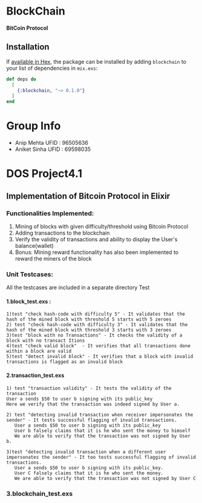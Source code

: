 # BlockChain

**BitCoin Protocol**

## Installation

If [available in Hex](https://hex.pm/docs/publish), the package can be installed
by adding `blockchain` to your list of dependencies in `mix.exs`:

```elixir
def deps do
  [
    {:blockchain, "~> 0.1.0"}
  ]
end
```
# Group Info
 - Anip Mehta  UFID : 96505636
 - Aniket Sinha UFID : 69598035


# DOS Project4.1

## Implementation of Bitcoin Protocol in Elixir

### Functionalities Implemented:
1) Mining of blocks with given difficulty/threshold using Bitcoin Protocol
2) Adding transactions to the blockchain
3) Verify the validity of transactions and ability to display the User's balance(wallet)
4) Bonus: Mining reward functionality has also been implemented to reward the miners of the block

### Unit Testcases: 
All the testcases are included in a separate directory Test

#### 1.block_test.exs : 
```
1)test "check hash-code with difficulty 5" - It validates that the hash of the mined block with threshold 5 starts with 5 zeroes
2) test "check hash-code with difficulty 3" - It validates that the hash of the mined block with threshold 3 starts with 3 zeroes
3)test "block with no Transactions" - It checks the validity of a block with no transact Itions
4)test "check valid block"  - It verifies that all transactions done within a block are valid
5)test "detect invalid block" - It verifies that a block with invalid transactions is flagged as an invalid block
```
#### 2.transaction_test.exs
```
1) test "transaction validity" - It tests the validity of the transaction
User a sends $50 to user b signing with its public_key
Here we verify that the transaction was indeed signed by User a.

2) test "detecting invalid transaction when receiver impersonates the sender" - It tests successful flagging of invalid transactions.
   User a sends $50 to user b signing with its public_key
   User b falsely claims that it is he who sent the money to himself
   We are able to verify that the transaction was not signed by User b.
  
3)test "detecting invalid transaction when a different user impersonates the sender" - It too tests successful flagging of invalid      transactions.
   User a sends $50 to user b signing with its public_key.
   User C falsely claims that it is he who sent the money.
   We are able to verify that the transaction was not signed by User C
```
### 3.blockchain_test.exs
```

